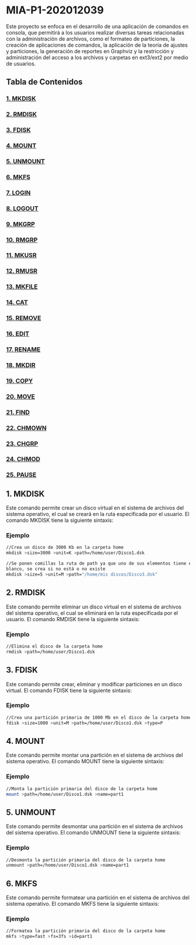 # MIA-P1-202012039

Este proyecto se enfoca en el desarrollo de una aplicación de comandos en consola, que permitirá a los usuarios realizar diversas tareas relacionadas con la administración de archivos, como el formateo de particiones, la creación de aplicaciones de comandos, la aplicación de la teoría de ajustes y particiones, la generación de reportes en Graphviz y la restricción y administración del acceso a los archivos y carpetas en ext3/ext2 por medio de usuarios.

## Tabla de Contenidos
### [1. MKDISK](#1-mkdisk-1)
### [2. RMDISK](#2-rmdisk-1)
### [3. FDISK](#3-fdisk-1)
### [4. MOUNT](#4-mount-1)
### [5. UNMOUNT](#5-unmount-1)
### [6. MKFS](#6-mkfs-1)
### [7. LOGIN](#7-login-1)
### [8. LOGOUT](#8-logout-1)
### [9. MKGRP](#9-mkgrp-1)
### [10. RMGRP](#10-rmgrp-1)
### [11. MKUSR](#11-mkusr-1)
### [12. RMUSR](#12-rmusr-1)
### [13. MKFILE](#13-mkfile-1)
### [14. CAT](#14-cat-1)
### [15. REMOVE](#15-remove-1)
### [16. EDIT](#16-edit-1)
### [17. RENAME](#17-rename-1)
### [18. MKDIR](#18-mkdir-1)
### [19. COPY](#19-copy-1)
### [20. MOVE](#20-move-1)
### [21. FIND](#21-find-1)
### [22. CHMOWN](#22-chmown-1)
### [23. CHGRP](#23-chgrp-1)
### [24. CHMOD](#24-chmod-1)
### [25. PAUSE](#25-pause-1)

## 1. MKDISK
Este comando permite crear un disco virtual en el sistema de archivos del sistema operativo, el cual se creará en la ruta especificada por el usuario. El comando MKDISK tiene la siguiente sintaxis:

### Ejemplo
```bash
//Crea un disco de 3000 Kb en la carpeta home
mkdisk >size=3000 >unit=K >path=/home/user/Disco1.dsk

//Se ponen comillas la ruta de path ya que uno de sus elementos tiene espacios en
blanco, se crea si no está o no existe
mkdisk >size=5 >unit=M >path="/home/mis discos/Disco3.dsk"
```
## 2. RMDISK
Este comando permite eliminar un disco virtual en el sistema de archivos del sistema operativo, el cual se eliminará en la ruta especificada por el usuario. El comando RMDISK tiene la siguiente sintaxis:

### Ejemplo
```bash
//Elimina el disco de la carpeta home
rmdisk >path=/home/user/Disco1.dsk
```

## 3. FDISK
Este comando permite crear, eliminar y modificar particiones en un disco virtual. El comando FDISK tiene la siguiente sintaxis:

### Ejemplo
```bash
//Crea una partición primaria de 1000 Mb en el disco de la carpeta home
fdisk >size=1000 >unit=M >path=/home/user/Disco1.dsk >type=P
```

## 4. MOUNT
Este comando permite montar una partición en el sistema de archivos del sistema operativo. El comando MOUNT tiene la siguiente sintaxis:

### Ejemplo
```bash
//Monta la partición primaria del disco de la carpeta home
mount >path=/home/user/Disco1.dsk >name=part1
```

## 5. UNMOUNT
Este comando permite desmontar una partición en el sistema de archivos del sistema operativo. El comando UNMOUNT tiene la siguiente sintaxis:

### Ejemplo
```bash
//Desmonta la partición primaria del disco de la carpeta home
unmount >path=/home/user/Disco1.dsk >name=part1
```

## 6. MKFS
Este comando permite formatear una partición en el sistema de archivos del sistema operativo. El comando MKFS tiene la siguiente sintaxis:

### Ejemplo
```bash
//Formatea la partición primaria del disco de la carpeta home
mkfs >type=fast >fs=3fs >id=part1
```


